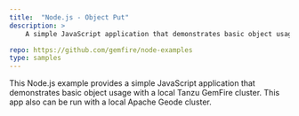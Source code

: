 ```yaml
---
title:  "Node.js - Object Put"
description: >
    A simple JavaScript application that demonstrates basic object usage with a local Tanzu GemFire cluster.

repo: https://github.com/gemfire/node-examples
type: samples
---
```


This Node.js example provides a simple JavaScript application that demonstrates basic object usage with a local Tanzu GemFire cluster. This app also can be run with a local Apache Geode cluster.

